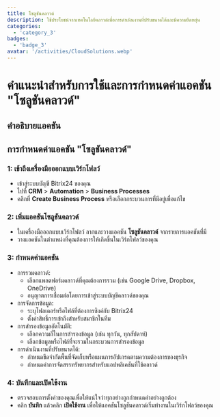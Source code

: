 ```yaml
---
title: โซลูชันคลาวด์
description: ใช้ประโยชน์จากเทคโนโลยีคลาวด์เพื่อการดำเนินงานที่ปรับขนาดได้และมีความยืดหยุ่น
categories: 
  - 'category_3'
badges: 
  - 'badge_3'
avatar: '/activities/CloudSolutions.webp'
---
```

# คำแนะนำสำหรับการใช้และการกำหนดค่าแอคชัน "โซลูชันคลาวด์"

## คำอธิบายแอคชัน

## **การกำหนดค่าแอคชัน "โซลูชันคลาวด์"**

### 1: เข้าถึงเครื่องมือออกแบบเวิร์กโฟลว์
- เข้าสู่ระบบบัญชี Bitrix24 ของคุณ
- ไปที่ **CRM** > **Automation** > **Business Processes**
- คลิกที่ **Create Business Process** หรือเลือกกระบวนการที่มีอยู่เพื่อแก้ไข

### 2: เพิ่มแอคชันโซลูชันคลาวด์
- ในเครื่องมือออกแบบเวิร์กโฟลว์ ลากและวางแอคชัน **โซลูชันคลาวด์** จากรายการแอคชันที่มี
- วางแอคชันในตำแหน่งที่คุณต้องการให้เกิดขึ้นในเวิร์กโฟลว์ของคุณ

### 3: กำหนดค่าแอคชัน
- การรวมคลาวด์:
  - เลือกแพลตฟอร์มคลาวด์ที่คุณต้องการรวม (เช่น Google Drive, Dropbox, OneDrive)
  - อนุญาตการเชื่อมต่อโดยการเข้าสู่ระบบบัญชีคลาวด์ของคุณ
- การจัดการข้อมูล:
  - ระบุโฟลเดอร์หรือไฟล์ที่ต้องการซิงค์กับ Bitrix24
  - ตั้งค่าสิทธิ์การเข้าถึงสำหรับสมาชิกในทีม
- การสำรองข้อมูลอัตโนมัติ:
  - เลือกความถี่ในการสำรองข้อมูล (เช่น ทุกวัน, ทุกสัปดาห์)
  - เลือกข้อมูลหรือไฟล์ที่จะรวมในกระบวนการสำรองข้อมูล
- การดำเนินงานที่ปรับขนาดได้:
  - กำหนดขีดจำกัดพื้นที่จัดเก็บหรือแผนการอัปเกรดตามความต้องการของธุรกิจ
  - กำหนดค่าการจัดสรรทรัพยากรสำหรับแอปพลิเคชันที่ใช้คลาวด์

### 4: บันทึกและเปิดใช้งาน
- ตรวจสอบการตั้งค่าของคุณเพื่อให้แน่ใจว่าทุกอย่างถูกกำหนดค่าอย่างถูกต้อง
- คลิก **บันทึก** แล้วคลิก **เปิดใช้งาน** เพื่อให้แอคชันโซลูชันคลาวด์เริ่มทำงานในเวิร์กโฟลว์ของคุณ